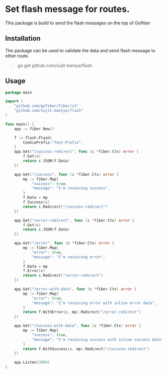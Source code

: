 # Set flash message for routes.

This package is build to send the flash messages on the top of Gofiber

## Installation
The package can be used to validate the data and send flash message to other route.
> go get github.com/sujit-baniya/flash


## Usage

```go
package main

import (
    "github.com/gofiber/fiber/v2"
    "github.com/sujit-baniya/flash"
)

func main() {
	app := fiber.New()

	f := flash.Flash{
		CookiePrefix:"Test-Prefix",
	}
	app.Get("/success-redirect", func (c *fiber.Ctx) error {
		f.Get(c)
		return c.JSON(f.Data)
	})

	app.Get("/success", func (c *fiber.Ctx) error {
		mp := fiber.Map{
			"success": true,
			"message": "I'm receiving success",
		}
		f.Data = mp
		f.Success(c)
		return c.Redirect("/success-redirect")
	})

	app.Get("/error-redirect", func (c *fiber.Ctx) error {
		f.Get(c)
		return c.JSON(f.Data)
	})

	app.Get("/error", func (c *fiber.Ctx) error {
		mp := fiber.Map{
			"error": true,
			"message": "I'm receiving error",
		}
		f.Data = mp
		f.Error(c)
		return c.Redirect("/error-redirect")
	})

	app.Get("/error-with-data", func (c *fiber.Ctx) error {
		mp := fiber.Map{
			"error": true,
			"message": "I'm receiving error with inline error data",
		}
		return f.WithError(c, mp).Redirect("/error-redirect")
	})

	app.Get("/success-with-data", func (c *fiber.Ctx) error {
		mp := fiber.Map{
			"success": true,
			"message": "I'm receiving success with inline success data",
		}
		return f.WithSuccess(c, mp).Redirect("/success-redirect")
	})

	app.Listen(3000)
}
```
